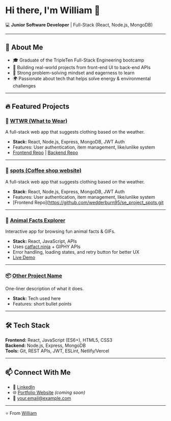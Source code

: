 # Hi there, I'm William 👋

💻 **Junior Software Developer** | Full-Stack (React, Node.js, MongoDB)

---

## 🚀 About Me
- 🎓 Graduate of the TripleTen Full-Stack Engineering bootcamp  
- 🌱 Building real-world projects from front-end UI to back-end APIs  
- 🔧 Strong problem-solving mindset and eagerness to learn  
- 🌍 Passionate about tech that helps solve energy & environmental challenges  

---

## 🔥 Featured Projects

### 🧥 [WTWR (What to Wear)](wtwr-git-main-williams-projects-c348079e.vercel.app)
A full-stack web app that suggests clothing based on the weather.  
- **Stack:** React, Node.js, Express, MongoDB, JWT Auth  
- Features: User authentication, item management, like/unlike system  
- [Frontend Repo](https://github.com/wedderburn95/se_project_react.git) | [Backend Repo](https://github.com/wedderburn95/se_project_express.git)

---
### 🧥 [spots (Coffee shop website)](https://github.com/yourusername/se_project_express)
A full-stack web app that suggests clothing based on the weather.  
- **Stack:** React, Node.js, Express, MongoDB, JWT Auth  
- Features: User authentication, item management, like/unlike system  
- [Frontend Repo](https://github.com/wedderburn95/se_project_spots.git
---

### 🐾 [Animal Facts Explorer](https://github.com/yourusername/animal-facts)
Interactive app for browsing fun animal facts & GIFs.  
- **Stack:** React, JavaScript, APIs  
- Uses [catfact.ninja](https://catfact.ninja/) + GIPHY APIs  
- Error handling, loading states, and retry button for better UX  
- [Live Demo](https://final-project-animal-facts.vercel.app)  

---

### 📦 [Other Project Name](https://github.com/yourusername/project-repo)
One-liner description of what it does.  
- **Stack:** Tech used here  
- Features: short bullet points  

---

## 🛠️ Tech Stack
**Frontend:** React, JavaScript (ES6+), HTML5, CSS3  
**Backend:** Node.js, Express, MongoDB  
**Tools:** Git, REST APIs, JWT, ESLint, Netlify/Vercel  

---

## 📫 Connect With Me
- 💼 [LinkedIn](https://www.linkedin.com/in/yourlinkedin)  
- 🌐 [Portfolio Website](https://yourwebsite.com) *(coming soon)*  
- 📧 your.email@example.com  

---
⭐️ From [William](https://github.com/yourusername)
